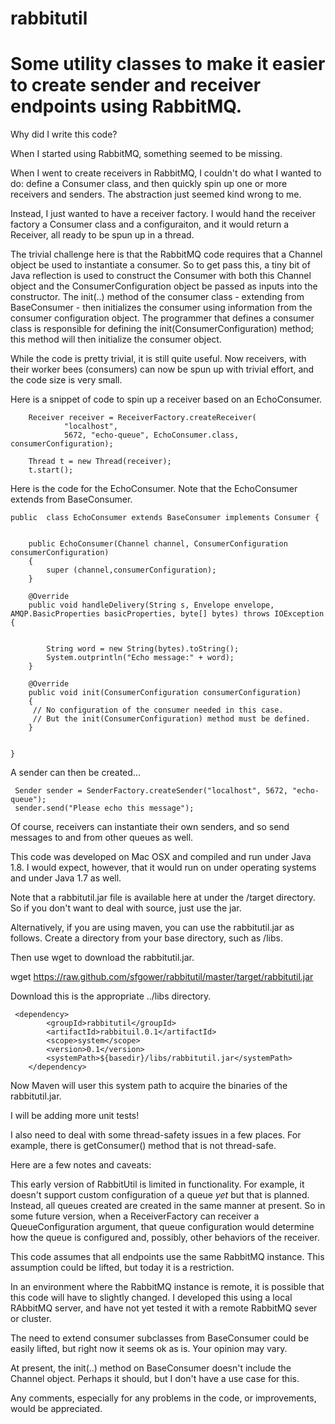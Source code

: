 # rabbitutil

Some utility classes to make it easier to create sender and receiver endpoints using RabbitMQ.
==============================================================================================

Why did I write this code?

When I started using RabbitMQ, something seemed to be missing.

When I went to create receivers in RabbitMQ, I couldn't do what I wanted to do: define a Consumer class,
and then quickly spin up one or more receivers and senders. The abstraction just seemed kind
wrong to me.

Instead, I just wanted to have a receiver factory. I would hand the receiver factory a Consumer class
and a configuraiton, and it would return a Receiver, all ready to be spun up in a thread.

The trivial challenge here is that the RabbitMQ code requires that a Channel object be used to instantiate a consumer.
So to get pass this, a tiny bit of Java reflection is used to construct the Consumer
with both this Channel object and the ConsumerConfiguration object be passed as inputs
into the constructor. The init(..) method of the consumer class - extending from BaseConsumer - then initializes the consumer using information
from the consumer configuration object. The programmer that defines a consumer class is responsible
for defining the init(ConsumerConfiguration) method; this method will then initialize the consumer object.

While the code is pretty trivial, it is still quite useful. Now receivers, with their worker bees (consumers)
can now be spun up with trivial effort, and the code size is very small.

Here is a snippet of code to spin up a receiver based on an EchoConsumer.



        Receiver receiver = ReceiverFactory.createReceiver(
                "localhost",
                5672, "echo-queue", EchoConsumer.class, consumerConfiguration);

        Thread t = new Thread(receiver);
        t.start();

Here is the code for the EchoConsumer. Note that the EchoConsumer extends from BaseConsumer.


    public  class EchoConsumer extends BaseConsumer implements Consumer {


        public EchoConsumer(Channel channel, ConsumerConfiguration consumerConfiguration)
        {
            super (channel,consumerConfiguration);
        }

        @Override
        public void handleDelivery(String s, Envelope envelope, AMQP.BasicProperties basicProperties, byte[] bytes) throws IOException {


            String word = new String(bytes).toString();
            System.outprintln("Echo message:" + word);
        }

        @Override
        public void init(ConsumerConfiguration consumerConfiguration)
        {
         // No configuration of the consumer needed in this case.
         // But the init(ConsumerConfiguration) method must be defined.
        }


    }

A sender can then be created...

     Sender sender = SenderFactory.createSender("localhost", 5672, "echo-queue");
     sender.send("Please echo this message");

Of course, receivers can instantiate their own senders, and so send messages
to and from other queues as well.

This code was developed on Mac OSX and compiled and run under Java 1.8.
I would expect, however, that it would run on under operating systems and under Java 1.7 as well.

Note that a rabbitutil.jar file is available here at under the /target directory.
So if you don't want to deal with source, just use the jar.

Alternatively, if you are using maven, you can use the rabbitutil.jar as follows.
Create a directory from your base directory, such as /libs.

Then use wget to download the rabbitutil.jar.

wget https://raw.github.com/sfgower/rabbitutil/master/target/rabbitutil.jar

Download this is the appropriate ../libs directory.

     <dependency>
            <groupId>rabbitutil</groupId>
            <artifactId>rabbituil.0.1</artifactId>
            <scope>system</scope>
            <version>0.1</version>
            <systemPath>${basedir}/libs/rabbitutil.jar</systemPath>
        </dependency>

Now Maven will user this system path to acquire the binaries of the rabbitutil.jar.

I will be adding more unit tests!

I also need to deal with some thread-safety issues in a few places.
For example, there is getConsumer() method that is not thread-safe. 

 
Here are a few notes and caveats:

   This early version of RabbitUtil is limited in functionality. For example, it doesn't support
   custom configuration of a queue *yet* but that is planned. Instead, all queues created are
   created in the same manner at present. So in some future version, when a ReceiverFactory can
   receiver a QueueConfiguration argument, that queue configuration would determine how the
   queue is configured and, possibly, other behaviors of the receiver.

   This code assumes that all endpoints use the same RabbitMQ instance.
   This assumption could be lifted, but today it is a restriction.

   In an environment where the RabbitMQ instance is remote, it is possible
   that this code will have to slightly changed. I developed this using a local RAbbitMQ
   server, and have not yet tested it with a remote RabbitMQ sever or cluster.

   The need to extend consumer subclasses from BaseConsumer could be easily lifted,
   but right now it seems ok as is. Your opinion may vary.

   At present, the init(..) method on BaseConsumer doesn't include the Channel object.
   Perhaps it should, but I don't have a use case for this.


 Any comments, especially for any problems in the code, or improvements, would be appreciated.






